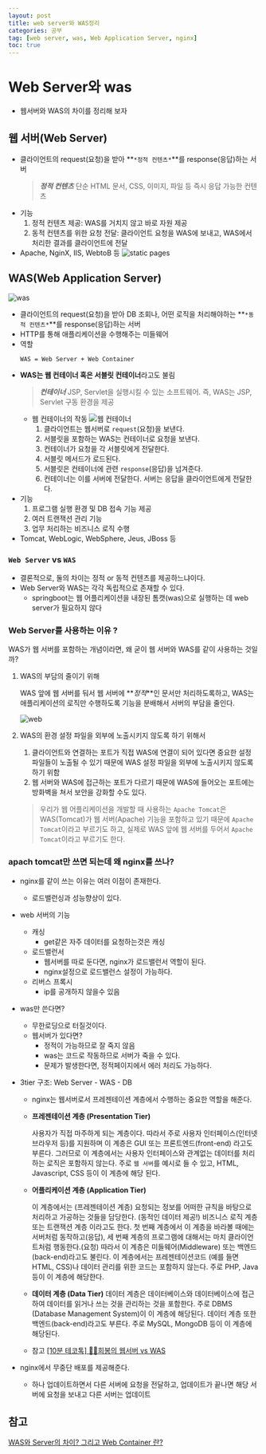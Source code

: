 ```yaml
---
layout: post
title: web server와 WAS정리
categories: 공부
tag: [web server, was, Web Application Server, nginx]
toc: true
---
```


# Web Server와 was

- 웹서버와 WAS의 차이를 정리해 보자

## 웹 서버(Web Server)

- 클라이언트의 request(요청)을 받아 **`*정적 컨텐츠*`**를 response(응답)하는 서버
  > **_정적 컨텐츠_**
  > 단순 HTML 문서, CSS, 이미지, 파일 등 즉시 응답 가능한 컨텐츠
- 기능
  1. 정적 컨텐츠 제공: WAS를 거치지 않고 바로 자원 제공
  2. 동적 컨텐츠를 위한 요청 전달: 클라이언트 요청을 WAS에 보내고, WAS에서 처리한 결과를 클라이언트에 전달
- Apache, NginX, IIS, WebtoB 등
  ![static pages](https://github.com/user-attachments/assets/984743fd-2775-4744-ba80-586e93f0fdba)

## WAS(Web Application Server)

![was](https://github.com/user-attachments/assets/f109362d-ae5e-44c9-bde3-afa1cfbe131f)

- 클라이언트의 request(요청)을 받아 DB 조회나, 어떤 로직을 처리해야하는 **`*동적 컨텐츠*`**를 response(응답)하는 서버
- HTTP를 통해 애플리케이션을 수행해주는 미들웨어
- 역할
  ```
  WAS = Web Server + Web Container
  ```
- **WAS는 웹 컨테이너 혹은 서블릿 컨테이너**라고도 불림
  > **_컨테이너_**
  > JSP, Servlet을 실행시킬 수 있는 소프트웨어. 즉, WAS는 JSP, Servlet 구동 환경을 제공
  - 웹 컨테이너의 작동
    ![웹 컨테이너](https://github.com/user-attachments/assets/ad65493a-d12c-43d7-bd97-d1596ec65a76)
    1. 클라이언트는 웹서버로 `request`(요청)을 보낸다.
    2. 서블릿을 포함하는 WAS는 컨테이너로 요청을 보낸다.
    3. 컨테이너가 요청을 각 서블릿에게 전달한다.
    4. 서블릿 메서드가 로드된다.
    5. 서블릿은 컨테이너에 관련 `response`(응답)을 넘겨준다.
    6. 컨테이너는 이를 서버에 전달한다. 서버는 응답을 클라이언트에게 전달한다.
- 기능
  1. 프로그램 실행 환경 및 DB 접속 기능 제공
  2. 여러 트랜잭션 관리 기능
  3. 업무 처리하는 비즈니스 로직 수행
- Tomcat, WebLogic, WebSphere, Jeus, JBoss 등

### `Web Server` vs `WAS`

- 결론적으로, 둘의 차이는 정적 or 동적 컨텐츠를 제공하느냐이다.
- Web Server와 WAS는 각각 독립적으로 존재할 수 있다.
  - springboot는 웹 어플리케이션을 내장된 톰캣(was)으로 실행하는 데 web server가 필요하지 않다

### Web Server를 사용하는 이유 ?

WAS가 웹 서버를 포함하는 개념이라면, 왜 굳이 웹 서버와 WAS를 같이 사용하는 것일까?

1. WAS의 부담의 줄이기 위해

   WAS 앞에 웹 서버를 둬서 웹 서버에 **_정적_**인 문서만 처리하도록하고, WAS는 애플리케이션의 로직만 수행하도록 기능을 분배해서 서버의 부담을 줄인다.

   ![web](https://github.com/user-attachments/assets/8715e52e-b6a6-44dd-9df6-d3b6929fe677)

2. WAS의 환경 설정 파일을 외부에 노출시키지 않도록 하기 위해서

   1. 클라이언트와 연결하는 포트가 직접 WAS에 연결이 되어 있다면 중요한 설정 파일들이 노출될 수 있기 때문에 WAS 설정 파일을 외부에 노출시키지 않도록 하기 위함
   2. 웹 서버와 WAS에 접근하는 포트가 다르기 때문에 WAS에 들어오는 포트에는 방화벽을 쳐서 보안을 강화할 수도 있다.

   > 우리가 웹 어플리케이션을 개발할 때 사용하는 `Apache Tomcat`은 WAS(Tomcat)가 웹 서버(Apache) 기능을 포함하고 있기 때문에 `Apache Tomcat`이라고 부르기도 하고, 실제로 WAS 앞에 웹 서버를 두어서 `Apache Tomcat`이라고 부르기도 한다.

### apach tomcat만 쓰면 되는데 왜 nginx를 쓰나?

- nginx를 같이 쓰는 이유는 여러 이점이 존재한다.
  - 로드밸런싱과 성능향상이 있다.
- web 서버의 기능
  - 캐싱
    - get같은 자주 데이터를 요청하는것은 캐싱
  - 로드밸런서
    - 웹서버를 따로 둔다면, nginx가 로드밸런서 역할이 된다.
    - nginx설정으로 로드밸런스 설정이 가능하다.
  - 리버스 프록시
    - ip를 공개하지 않을수 있음
- was만 쓴다면?
  - 무한로딩으로 터질것이다.
  - 웹서버가 있다면?
    - 정적이 가능하므로 잘 죽지 않음
    - was는 코드로 작동하므로 서버가 죽을 수 있다.
    - 문제가 발생한다면, 정적페이지에서 에러 처리도 가능하다.
- 3tier 구조: Web Server - WAS - DB

  - nginx는 웹서버로서 프레젠테이션 계층에서 수행하는 중요한 역할을 해준다.

  - **프레젠테이션 계층 (Presentation Tier)**

    사용자가 직접 마주하게 되는 계층이다. 따라서 주로 사용자 인터페이스(인터넷 브라우저 등)를 지원하며 이 계층은 GUI 또는 프론트엔드(front-end) 라고도 부른다. 그러므로 이 계층에서는 사용자 인터페이스와 관계없는 데이터를 처리하는 로직은 포함하지 않는다. 주로 `웹 서버`를 예시로 들 수 있고, HTML, Javascript, CSS 등이 이 계층에 해당 된다.

  - **어플리케이션 계층 (Application Tier)**

    이 계층에서는 (프레젠테이션 계층) 요청되는 정보를 어떠한 규칙을 바탕으로 처리하고 가공하는 것들을 담당한다. (동적인 데이터 제공!) 비즈니스 로직 계층 또는 트랜잭션 계층 이라고도 한다. 첫 번째 계층에서 이 계층을 바라볼 때에는 서버처럼 동작하고(응답), 세 번째 계층의 프로그램에 대해서는 마치 클라이언트처럼 행동한다.(요청)
    따라서 이 계층은 미들웨어(Middleware) 또는 백엔드(back-end)라고도 불린다. 이 계층에서는 프레젠테이션코드 (예를 들면 HTML, CSS)나 데이터 관리를 위한 코드는 포함하지 않는다. 주로 PHP, Java 등이 이 계층에 해당한다.

  - **데이터 계층 (Data Tier)**
    데이터 계층은 데이터베이스와 데이터베이스에 접근하여 데이터를 읽거나 쓰는 것을 관리하는 것을 포함한다.
    주로 DBMS (Database Management System)이 이 계층에 해당된다. 데이터 계층 또한 백엔드(back-end)라고도 부른다. 주로 MySQL, MongoDB 등이 이 계층에 해당된다.

  - 참고
    [[10분 테코톡] 👩‍🦰희봉의 웹서버 vs WAS](https://www.youtube.com/watch?v=NyhbNtOq0Bc)

- nginx에서 무중단 배포를 제공해준다.
  - 하나 업데이트하면서 다른 서버에 요청을 전달하고, 업데이트가 끝나면 해당 서버에 요청을 보내고 다른 서버는 업데이트

## 참고

[WAS와 Server의 차이? 그리고 Web Container 란?](https://doozi316.github.io/web/2020/09/13/WEB26/)
